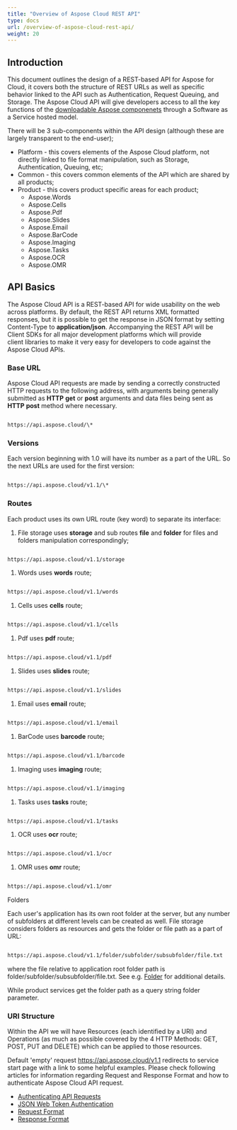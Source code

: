 ```yaml
---
title: "Overview of Aspose Cloud REST API"
type: docs
url: /overview-of-aspose-cloud-rest-api/
weight: 20
---
```


## **Introduction**
This document outlines the design of a REST-based API for Aspose for Cloud, it covers both the structure of REST URLs as well as specific behavior linked to the API such as Authentication, Request Queuing, and Storage. The Aspose Cloud API will give developers access to all the key functions of the [downloadable Aspose componenets](https://www.aspose.com/) through a Software as a Service hosted model.

There will be 3 sub-components within the API design (although these are largely transparent to the end-user);

- Platform - this covers elements of the Aspose Cloud platform, not directly linked to file format manipulation, such as Storage, Authentication, Queuing, etc;
- Common - this covers common elements of the API which are shared by all products;
- Product - this covers product specific areas for each product;
  - Aspose.Words
  - Aspose.Cells
  - Aspose.Pdf
  - Aspose.Slides
  - Aspose.Email
  - Aspose.BarCode
  - Aspose.Imaging
  - Aspose.Tasks
  - Aspose.OCR
  - Aspose.OMR
## **API Basics**
The Aspose Cloud API is a REST-based API for wide usability on the web across platforms. By default, the REST API returns XML formatted responses, but it is possible to get the response in JSON format by setting Content-Type to **application/json**. Accompanying the REST API will be Client SDKs for all major development platforms which will provide client libraries to make it very easy for developers to code against the Aspose Cloud APIs.
### **Base URL**
Aspose Cloud API requests are made by sending a correctly constructed HTTP requests to the following address, with arguments being generally submitted as **HTTP** **get** or **post** arguments and data files being sent as **HTTP** **post** method where necessary.

```html

https://api.aspose.cloud/\*

```
### **Versions**
Each version beginning with 1.0 will have its number as a part of the URL. So the next URLs are used for the first version:

```html

https://api.aspose.cloud/v1.1/\*

```
### **Routes**
Each product uses its own URL route (key word) to separate its interface:

1. File storage uses **storage** and sub routes **file** and **folder** for files and folders manipulation correspondingly;

```html

https://api.aspose.cloud/v1.1/storage

```

1. Words uses **words** route;

```html

https://api.aspose.cloud/v1.1/words

```

1. Cells uses **cells** route;

```html

https://api.aspose.cloud/v1.1/cells

```

1. Pdf uses **pdf** route;

```html

https://api.aspose.cloud/v1.1/pdf

```

1. Slides uses **slides** route;

```html

https://api.aspose.cloud/v1.1/slides

```

1. Email uses **email** route;

```html

https://api.aspose.cloud/v1.1/email

```

1. BarCode uses **barcode** route;

```html

https://api.aspose.cloud/v1.1/barcode

```

1. Imaging uses **imaging** route;

```html

https://api.aspose.cloud/v1.1/imaging

```

1. Tasks uses **tasks** route;

```html

https://api.aspose.cloud/v1.1/tasks

```

1. OCR uses **ocr** route;

```html

https://api.aspose.cloud/v1.1/ocr

```

1. OMR uses **omr** route;

```html

https://api.aspose.cloud/v1.1/omr

```

Folders

Each user's application has its own root folder at the server, but any number of subfolders at different levels can be created as well. File storage considers folders as resources and gets the folder or file path as a part of URL:

```html

https://api.aspose.cloud/v1.1/folder/subfolder/subsubfolder/file.txt

```


where the file relative to application root folder path is folder/subfolder/subsubfolder/file.txt. See e.g. [Folder]() for additional details.

While product services get the folder path as a query string folder parameter.
### **URI Structure**
Within the API we will have Resources (each identified by a URI) and Operations (as much as possible covered by the 4 HTTP Methods: GET, POST, PUT and DELETE) which can be applied to those resources.

Default 'empty' request <https://api.aspose.cloud/v1.1> redirects to service start page with a link to some helpful examples. Please check following articles for information regarding Request and Response Format and how to authenticate Aspose Cloud API request.

- [Authenticating API Requests](/storage/authenticating-api-requests/)
- [JSON Web Token Authentication](/storage/json-web-token-authentication/)
- [Request Format](/storage/request-format/)
- [Response Format](/storage/response-format/)
